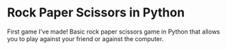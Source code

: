 # Rock Paper Scissors in Python
First game I've made!
Basic rock paper scissors game in Python that allows you to play against your friend or against the computer.
